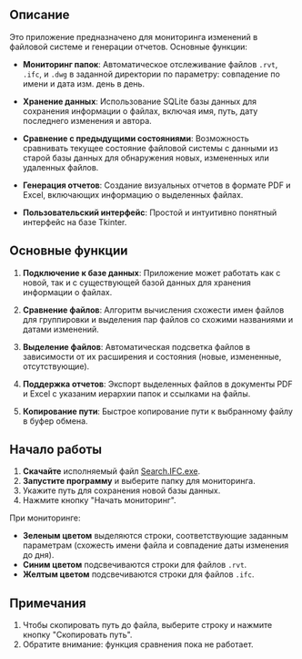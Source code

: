 
## Описание

Это приложение предназначено для мониторинга изменений в файловой системе и генерации отчетов. Основные функции:

- **Мониторинг папок**: Автоматическое отслеживание файлов `.rvt`, `.ifc`, и `.dwg` в заданной директории по параметру: совпадение по имени и дата изм. день в день.
  
- **Хранение данных**: Использование SQLite базы данных для сохранения информации о файлах, включая имя, путь, дату последнего изменения и автора.

- **Сравнение с предыдущими состояниями**: Возможность сравнивать текущее состояние файловой системы с данными из старой базы данных для обнаружения новых, измененных или удаленных файлов.

- **Генерация отчетов**: Создание визуальных отчетов в формате PDF и Excel, включающих информацию о выделенных файлах.

- **Пользовательский интерфейс**: Простой и интуитивно понятный интерфейс на базе Tkinter.

## Основные функции

1. **Подключение к базе данных**: Приложение может работать как с новой, так и с существующей базой данных для хранения информации о файлах.

2. **Сравнение файлов**: Алгоритм вычисления схожести имен файлов для группировки и выделения пар файлов со схожими названиями и датами изменений.

3. **Выделение файлов**: Автоматическая подсветка файлов в зависимости от их расширения и состояния (новые, измененные, отсутствующие).

4. **Поддержка отчетов**: Экспорт выделенных файлов в документы PDF и Excel с указаним иерархии папок и ссылками на файлы.

5. **Копирование пути**: Быстрое копирование пути к выбранному файлу в буфер обмена.

## Начало работы

1. **Скачайте** исполняемый файл [Search.IFC.exe](https://github.com/AniCatPro/Search-IFC/releases/download/main/Search.IFC.v1.0.4.exe). 
2. **Запустите программу** и выберите папку для мониторинга.
3. Укажите путь для сохранения новой базы данных.
4. Нажмите кнопку "Начать мониторинг".

При мониторинге:
- **Зеленым цветом** выделяются строки, соответствующие заданным параметрам (схожесть имени файла и совпадение даты изменения до дня).
- **Синим цветом** подсвечиваются строки для файлов `.rvt`.
- **Желтым цветом** подсвечиваются строки для файлов `.ifc`.

## Примечания

1. Чтобы скопировать путь до файла, выберите строку и нажмите кнопку "Скопировать путь".
2. Обратите внимание: функция сравнения пока не работает.
